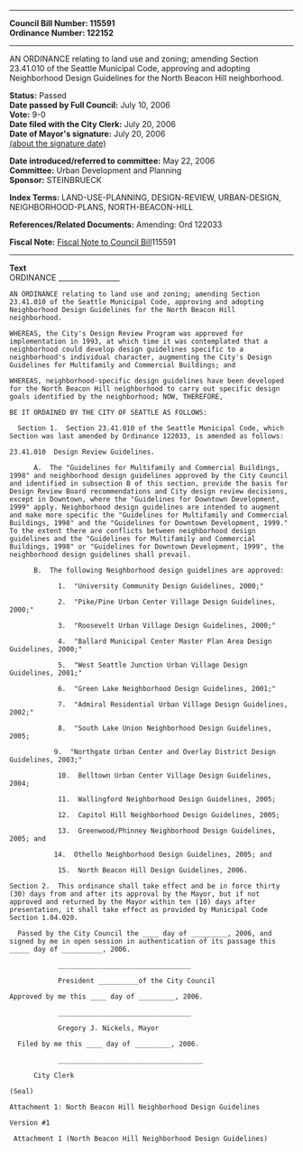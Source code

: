 * * * * *  
  
**Council Bill Number: [](#h0)[](#h2)115591**   
**Ordinance Number: 122152**  
  
* * * * *  
  
AN ORDINANCE relating to land use and zoning; amending Section 23.41.010 of the Seattle Municipal Code, approving and adopting Neighborhood Design Guidelines for the North Beacon Hill neighborhood.  
  
**Status:** Passed   
**Date passed by Full Council:** July 10, 2006   
**Vote:** 9-0   
**Date filed with the City Clerk:** July 20, 2006   
**Date of Mayor's signature:** July 20, 2006   
[(about the signature date)](/~public/approvaldate.htm)   
  
  
**Date introduced/referred to committee:** May 22, 2006   
**Committee:** Urban Development and Planning   
**Sponsor:** STEINBRUECK   
  
**Index Terms:** LAND-USE-PLANNING, DESIGN-REVIEW, URBAN-DESIGN, NEIGHBORHOOD-PLANS, NORTH-BEACON-HILL  
  
**References/Related Documents:** Amending: Ord 122033  
  
**Fiscal Note:** [Fiscal Note to Council Bill](http://clerk.seattle.gov/~public/fnote/115591.htm)[](#h1)[](#h3)115591  
  
* * * * *  
  
**Text**  
    ORDINANCE _________________  
  
    AN ORDINANCE relating to land use and zoning; amending Section  
    23.41.010 of the Seattle Municipal Code, approving and adopting  
    Neighborhood Design Guidelines for the North Beacon Hill  
    neighborhood.  
  
    WHEREAS, the City's Design Review Program was approved for  
    implementation in 1993, at which time it was contemplated that a  
    neighborhood could develop design guidelines specific to a  
    neighborhood's individual character, augmenting the City's Design  
    Guidelines for Multifamily and Commercial Buildings; and  
  
    WHEREAS, neighborhood-specific design guidelines have been developed  
    for the North Beacon Hill neighborhood to carry out specific design  
    goals identified by the neighborhood; NOW, THEREFORE,  
  
    BE IT ORDAINED BY THE CITY OF SEATTLE AS FOLLOWS:  
  
      Section 1.  Section 23.41.010 of the Seattle Municipal Code, which  
    Section was last amended by Ordinance 122033, is amended as follows:  
  
    23.41.010  Design Review Guidelines.  
  
          A.  The "Guidelines for Multifamily and Commercial Buildings,  
    1998" and neighborhood design guidelines approved by the City Council  
    and identified in subsection B of this section, provide the basis for  
    Design Review Board recommendations and City design review decisions,  
    except in Downtown, where the "Guidelines for Downtown Development,  
    1999" apply. Neighborhood design guidelines are intended to augment  
    and make more specific the "Guidelines for Multifamily and Commercial  
    Buildings, 1998" and the "Guidelines for Downtown Development, 1999."  
    To the extent there are conflicts between neighborhood design  
    guidelines and the "Guidelines for Multifamily and Commercial  
    Buildings, 1998" or "Guidelines for Downtown Development, 1999", the  
    neighborhood design guidelines shall prevail.  
  
          B.  The following Neighborhood design guidelines are approved:  
  
                1.  "University Community Design Guidelines, 2000;"  
  
                2.  "Pike/Pine Urban Center Village Design Guidelines,  
    2000;"  
  
                3.  "Roosevelt Urban Village Design Guidelines, 2000;"  
  
                4.  "Ballard Municipal Center Master Plan Area Design  
    Guidelines, 2000;"  
  
                5.  "West Seattle Junction Urban Village Design  
    Guidelines, 2001;"  
  
                6.  "Green Lake Neighborhood Design Guidelines, 2001;"  
  
                7.  "Admiral Residential Urban Village Design Guidelines,  
    2002;"  
  
                8.  "South Lake Union Neighborhood Design Guidelines,  
    2005;  
  
               9.  "Northgate Urban Center and Overlay District Design  
    Guidelines, 2003;"  
  
                10.  Belltown Urban Center Village Design Guidelines,  
    2004;  
  
                11.  Wallingford Neighborhood Design Guidelines, 2005;  
  
                12.  Capitol Hill Neighborhood Design Guidelines, 2005;  
  
                13.  Greenwood/Phinney Neighborhood Design Guidelines,  
    2005; and  
  
               14.  Othello Neighborhood Design Guidelines, 2005; and  
  
                15.  North Beacon Hill Design Guidelines, 2006.  
  
    Section 2.  This ordinance shall take effect and be in force thirty  
    (30) days from and after its approval by the Mayor, but if not  
    approved and returned by the Mayor within ten (10) days after  
    presentation, it shall take effect as provided by Municipal Code  
    Section 1.04.020.  
  
      Passed by the City Council the ____ day of _________, 2006, and  
    signed by me in open session in authentication of its passage this  
    _____ day of __________, 2006.  
  
                _________________________________  
  
                President __________of the City Council  
  
    Approved by me this ____ day of _________, 2006.  
  
                _________________________________  
  
                Gregory J. Nickels, Mayor  
  
      Filed by me this ____ day of _________, 2006.  
  
                ____________________________________  
  
          City Clerk  
  
    (Seal)  
  
    Attachment 1: North Beacon Hill Neighborhood Design Guidelines  
  
    Version #1  
  
     Attachment 1 (North Beacon Hill Neighborhood Design Guidelines)   
